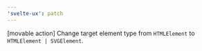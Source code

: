 ```yaml
---
'svelte-ux': patch
---
```


[movable action] Change target element type from `HTMLElement` to `HTMLElement | SVGElement`.

